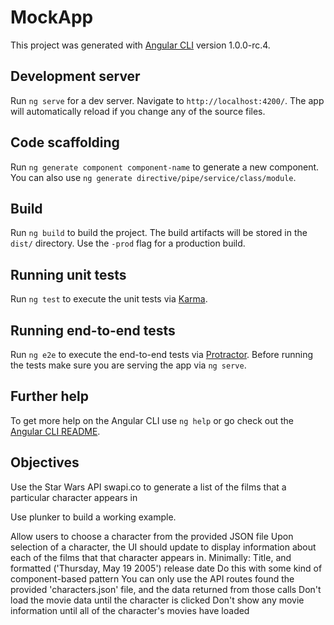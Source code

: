 # MockApp

This project was generated with [Angular CLI](https://github.com/angular/angular-cli) version 1.0.0-rc.4.

## Development server

Run `ng serve` for a dev server. Navigate to `http://localhost:4200/`. The app will automatically reload if you change any of the source files.

## Code scaffolding

Run `ng generate component component-name` to generate a new component. You can also use `ng generate directive/pipe/service/class/module`.

## Build

Run `ng build` to build the project. The build artifacts will be stored in the `dist/` directory. Use the `-prod` flag for a production build.

## Running unit tests

Run `ng test` to execute the unit tests via [Karma](https://karma-runner.github.io).

## Running end-to-end tests

Run `ng e2e` to execute the end-to-end tests via [Protractor](http://www.protractortest.org/).
Before running the tests make sure you are serving the app via `ng serve`.

## Further help

To get more help on the Angular CLI use `ng help` or go check out the [Angular CLI README](https://github.com/angular/angular-cli/blob/master/README.md).

## Objectives

Use the Star Wars API swapi.co to generate a list of the films that a particular character appears in

Use plunker to build a working example.

Allow users to choose a character from the provided JSON file
Upon selection of a character, the UI should update to display information about each of the films that that character appears in. Minimally: Title, and formatted ('Thursday, May 19 2005') release date
Do this with some kind of component-based pattern
You can only use the API routes found the provided 'characters.json' file, and the data returned from those calls
Don't load the movie data until the character is clicked
Don't show any movie information until all of the character's movies have loaded